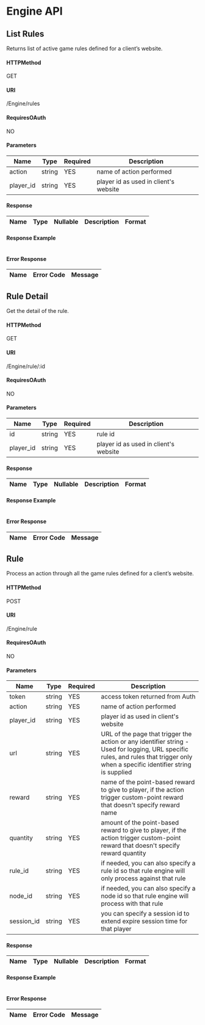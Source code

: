 # Engine API
## List Rules
Returns list of active game rules defined for a client’s website.
#### HTTPMethod
GET
#### URI
/Engine/rules
#### RequiresOAuth
NO
#### Parameters
| Name | Type | Required | Description |
| --- | --- | --- |--- |
| action | string | YES | name of action performed | 
| player_id | string | YES | player id as used in client's website | 
#### Response
| Name | Type | Nullable | Description | Format|
| --- | --- | --- | --- | --- |
#### Response Example
```json 

 ```
#### Error Response
| Name | Error Code | Message |
| --- | --- | --- |
## Rule Detail
Get the detail of the rule.
#### HTTPMethod
GET
#### URI
/Engine/rule/:id
#### RequiresOAuth
NO
#### Parameters
| Name | Type | Required | Description |
| --- | --- | --- |--- |
| id | string | YES | rule id | 
| player_id | string | YES | player id as used in client's website | 
#### Response
| Name | Type | Nullable | Description | Format|
| --- | --- | --- | --- | --- |
#### Response Example
```json 

 ```
#### Error Response
| Name | Error Code | Message |
| --- | --- | --- |
## Rule
Process an action through all the game rules defined for a client’s website.
#### HTTPMethod
POST
#### URI
/Engine/rule
#### RequiresOAuth
NO
#### Parameters
| Name | Type | Required | Description |
| --- | --- | --- |--- |
| token | string | YES | access token returned from Auth | 
| action | string | YES | name of action performed | 
| player_id | string | YES | player id as used in client's website | 
| url | string | YES | URL of the page that trigger the action or any identifier string - Used for logging, URL specific rules, and rules that trigger only when a specific identifier string is supplied | 
| reward | string | YES | name of the point-based reward to give to player, if the action trigger custom-point reward that doesn't specify reward name | 
| quantity | string | YES | amount of the point-based reward to give to player, if the action trigger custom-point reward that doesn't specify reward quantity | 
| rule_id | string | YES | if needed, you can also specify a rule id so that rule engine will only process against that rule | 
| node_id | string | YES | if needed, you can also specify a node id so that rule engine will process with that rule | 
| session_id | string | YES | you can specify a session id to extend expire session time for that player | 
#### Response
| Name | Type | Nullable | Description | Format|
| --- | --- | --- | --- | --- |
#### Response Example
```json 

 ```
#### Error Response
| Name | Error Code | Message |
| --- | --- | --- |
